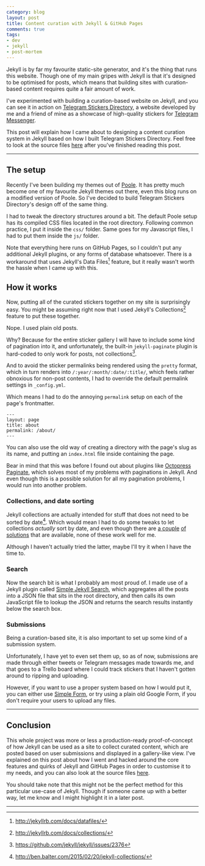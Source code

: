```yaml
---
category: blog
layout: post
title: Content curation with Jekyll & GitHub Pages
comments: true
tags:
- dev
- jekyll
- post-mortem
---
```


Jekyll is by far my favourite static-site generator, and it's the thing that runs this website. Though one of my main gripes with Jekyll is that it's designed to be optimised for posts, which means that building sites with curation-based content requires quite a fair amount of work.

I've experimented with building a curation-based website on Jekyll, and you can see it in action on [Telegram Stickers Directory](https://telegram-stickers.github.io/), a website developed by me and a friend of mine as a showcase of high-quality stickers for [Telegram Messenger](https://telegram.org/).

This post will explain how I came about to designing a content curation system in Jekyll based on how I built Telegram Stickers Directory. Feel free to look at the source files [here](https://github.com/telegram-stickers/telegram-stickers.github.io) after you've finished reading this post.

---

## The setup

Recently I've been building my themes out of [Poole](https://getpoole.com/). It has pretty much become one of my favourite Jekyll themes out there, even this blog runs on a modified version of Poole. So I've decided to build Telegram Stickers Directory's design off of the same thing.

I had to tweak the directory structures around a bit. The default Poole setup has its compiled CSS files located in the root directory. Following common practice, I put it inside the `css/` folder. Same goes for my Javascript files, I had to put them inside the `js/` folder.

Note that everything here runs on GitHub Pages, so I couldn't put any additional Jekyll plugins, or any forms of database whatsoever. There is a workaround that uses Jekyll's Data Files[^fn-data-files] feature, but it really wasn't worth the hassle when I came up with this.

## How it works

Now, putting all of the curated stickers together on my site is surprisingly easy. You might be assuming right now that I used Jekyll's Collections[^fn-collections] feature to put these together.

Nope. I used plain old posts.

Why? Because for the entire sticker gallery I will have to include some kind of pagination into it, and unfortunately, the built-in `jekyll-paginate` plugin is hard-coded to only work for posts, not collections[^fn-collections-issue].

And to avoid the sticker permalinks being rendered using the `pretty` format, which in turn renders into `/:year/:month/:date/:title/`, which feels rather obnoxious for non-post contents, I had to override the default permalink settings in `_config.yml`.

Which means I had to do the annoying `permalink` setup on each of the page's frontmatter.

```
---
layout: page
title: about
permalink: /about/
---
```

You can also use the old way of creating a directory with the page's slug as its name, and putting an `index.html` file inside containing the page.

Bear in mind that this was before I found out about plugins like [Octopress Paginate](https://github.com/octopress/paginate), which solves most of my problems with paginations in Jekyll. And even though this is a possible solution for all my pagination problems, I would run into another problem.

### Collections, and date sorting

Jekyll collections are actually intended for stuff that does not need to be sorted by date[^fn-eli5-collections]. Which would mean I had to do some tweaks to let collections *actually* sort by date, and even though there are [a couple](https://github.com/jekyll/jekyll/issues/2515) [of solutions](https://gist.github.com/Phlow/1f27dfafdf2bbcc5c48e) that are available, none of these work well for me.

Although I haven't actually tried the latter, maybe I'll try it when I have the time to.

### Search

Now the search bit is what I probably am most proud of. I made use of a Jekyll plugin called [Simple Jekyll Search](https://github.com/christian-fei/Simple-Jekyll-Search), which aggregates all the posts into a JSON file that sits in the root directory, and then calls its own JavaScript file to lookup the JSON and returns the search results instantly below the search box.

### Submissions

Being a curation-based site, it is also important to set up some kind of a submission system.

Unfortunately, I have yet to even set them up, so as of now, submissions are made through either tweets or Telegram messages made towards me, and that goes to a Trello board where I could track stickers that I haven't gotten around to ripping and uploading.

However, if you want to use a proper system based on how I would put it, you can either use [Simple Form](https://getsimpleform.com/), or try using a plain old Google Form, if you don't require your users to upload any files.

---

## Conclusion

This whole project was more or less a production-ready proof-of-concept of how Jekyll can be used as a site to collect curated content, which are posted based on user submissions and displayed in a gallery-like view. I've explained on this post about how I went and hacked around the core features and quirks of Jekyll and GitHub Pages in order to customise it to my needs, and you can also look at the source files [here](https://github.com/telegram-stickers/telegram-stickers.github.io).

You should take note that this might not be the perfect method for this particular use-case of Jekyll. Though if someone came up with a better way, let me know and I might highlight it in a later post.

---

[^fn-data-files]: <http://jekyllrb.com/docs/datafiles/>
[^fn-collections]: <http://jekyllrb.com/docs/collections/>
[^fn-collections-issue]: <https://github.com/jekyll/jekyll/issues/2376>
[^fn-eli5-collections]: <http://ben.balter.com/2015/02/20/jekyll-collections/>
